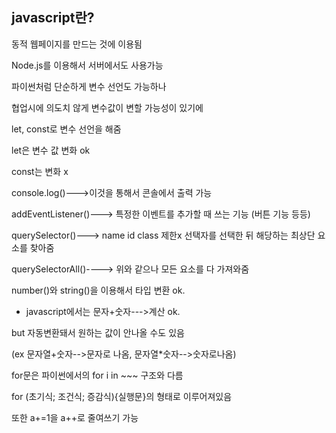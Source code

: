 ## javascript란?

동적 웹페이지를 만드는 것에 이용됨

Node.js를 이용해서 서버에서도 사용가능

파이썬처럼 단순하게 변수 선언도 가능하나 

협업시에 의도치 않게 변수값이 변할 가능성이 있기에

let, const로 변수 선언을 해줌

let은 변수 값 변화 ok

const는 변화 x

console.log()--->이것을 통해서 콘솔에서 출력 가능

addEventListener()---> 특정한 이벤트를 추가할 때 쓰는 기능
(버튼 기능 등등)

querySelector()---> name id class 제한x 선택자를 
선택한 뒤 해당하는 최상단 요소를 찾아줌

querySelectorAll()----> 위와 같으나 모든 요소를 다 가져와줌

number()와 string()을 이용해서 타입 변환 ok.

* javascript에서는 문자+숫자--->계산 ok.

but 자동변환돼서 원하는 값이 안나올 수도 있음

(ex 문자열+숫자-->문자로 나옴, 문자열*숫자-->숫자로나옴)

for문은 파이썬에서의 for i in ~~~ 구조와 다름

for (초기식; 조건식; 증감식){실행문}의 형태로 이루어져있음

또한 a+=1을 a++로 줄여쓰기 가능
